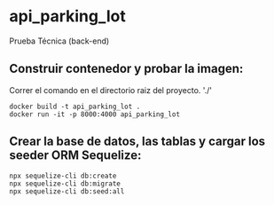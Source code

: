 # api_parking_lot
Prueba Técnica  (back-end)

## Construir contenedor y probar la imagen:
Correr el comando en el directorio raiz del proyecto. './'

```
docker build -t api_parking_lot .
docker run -it -p 8000:4000 api_parking_lot
```

## Crear la base de datos, las tablas y cargar los seeder ORM Sequelize: 

```
npx sequelize-cli db:create
npx sequelize-cli db:migrate
npx sequelize-cli db:seed:all
```

